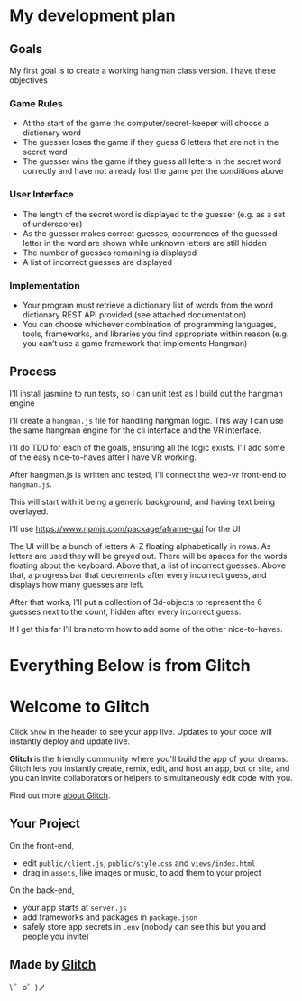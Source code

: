 # My development plan

## Goals
My first goal is to create a working hangman class version. I have these objectives

### Game Rules
* At the start of the game the computer/secret-keeper will choose a dictionary word
* The guesser loses the game if they guess 6 letters that are not in the secret word
* The guesser wins the game if they guess all letters in the secret word correctly and have not already lost the game per the conditions above

### User Interface

*  The length of the secret word is displayed to the guesser (e.g. as a set of underscores)
* As the guesser makes correct guesses, occurrences of the guessed letter in the word are shown while unknown letters are still hidden 
* The number of guesses remaining is displayed
* A list of incorrect guesses are displayed

### Implementation
* Your program must retrieve a dictionary list of words from the word dictionary REST API provided (see attached documentation)
* You can choose whichever combination of programming languages, tools, frameworks, and libraries you find appropriate within reason (e.g. you can’t use a game framework that implements Hangman)


## Process
I'll install jasmine to run tests, so I can unit test as I build out the hangman engine

I'll create a `hangman.js` file for handling hangman logic. This way I can use the same hangman engine for the cli interface and the VR interface.

I'll do TDD for each of the goals, ensuring all the logic exists. I'll add some of the easy nice-to-haves after I have VR working.

After hangman.js is written and tested, I'll connect the web-vr front-end to `hangman.js`. 

This will start with it being a generic background, and having text being overlayed. 

I'll use https://www.npmjs.com/package/aframe-gui for the UI

The UI will be a bunch of letters A-Z floating alphabetically in rows. As letters are used they will be greyed out. There will be spaces for the words floating about the keyboard. Above that, a list of incorrect guesses. Above that, a progress bar that decrements after every incorrect guess, and displays how many guesses are left.

After that works, I'll put a collection of 3d-objects to represent the 6 guesses next to the count, hidden after every incorrect guess.

If I get this far I'll brainstorm how to add some of the other nice-to-haves.





# Everything Below is from Glitch

Welcome to Glitch
=================

Click `Show` in the header to see your app live. Updates to your code will instantly deploy and update live.

**Glitch** is the friendly community where you'll build the app of your dreams. Glitch lets you instantly create, remix, edit, and host an app, bot or site, and you can invite collaborators or helpers to simultaneously edit code with you.

Find out more [about Glitch](https://glitch.com/about).


Your Project
------------

On the front-end,
- edit `public/client.js`, `public/style.css` and `views/index.html`
- drag in `assets`, like images or music, to add them to your project

On the back-end,
- your app starts at `server.js`
- add frameworks and packages in `package.json`
- safely store app secrets in `.env` (nobody can see this but you and people you invite)


Made by [Glitch](https://glitch.com/)
-------------------

\ ゜o゜)ノ
